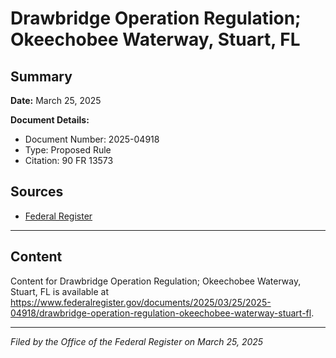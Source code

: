 # Drawbridge Operation Regulation; Okeechobee Waterway, Stuart, FL

## Summary

**Date:** March 25, 2025

**Document Details:**
- Document Number: 2025-04918
- Type: Proposed Rule
- Citation: 90 FR 13573

## Sources
- [Federal Register](https://www.federalregister.gov/documents/2025/03/25/2025-04918/drawbridge-operation-regulation-okeechobee-waterway-stuart-fl)

---

## Content

Content for Drawbridge Operation Regulation; Okeechobee Waterway, Stuart, FL is available at https://www.federalregister.gov/documents/2025/03/25/2025-04918/drawbridge-operation-regulation-okeechobee-waterway-stuart-fl.

---

*Filed by the Office of the Federal Register on March 25, 2025*
